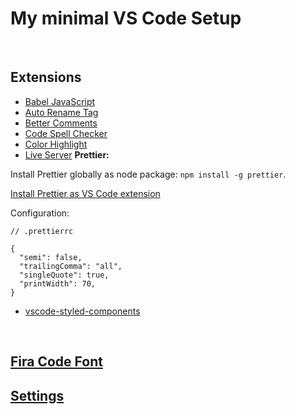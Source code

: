 # My minimal VS Code Setup

<br>

## Extensions

- [Babel JavaScript](https://marketplace.visualstudio.com/items?itemName=mgmcdermott.vscode-language-babel)
- [Auto Rename Tag](https://marketplace.visualstudio.com/items?itemName=formulahendry.auto-rename-tag)
- [Better Comments](https://marketplace.visualstudio.com/items?itemName=aaron-bond.better-comments)
- [Code Spell Checker](https://marketplace.visualstudio.com/items?itemName=streetsidesoftware.code-spell-checker)
- [Color Highlight](https://marketplace.visualstudio.com/items?itemName=naumovs.color-highlight)
- [Live Server](https://marketplace.visualstudio.com/items?itemName=ritwickdey.LiveServer)
  **Prettier:**

Install Prettier globally as node package: `npm install -g prettier`.

[Install Prettier as VS Code extension](https://marketplace.visualstudio.com/items?itemName=esbenp.prettier-vscode)

Configuration:

```
// .prettierrc

{
  "semi": false,
  "trailingComma": "all",
  "singleQuote": true,
  "printWidth": 70,
}
```

- [vscode-styled-components](https://marketplace.visualstudio.com/items?itemName=jpoissonnier.vscode-styled-components)

<br>

## [Fira Code Font](https://github.com/tonsky/FiraCode)

## [Settings](./settings.json)
